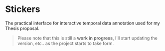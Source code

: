 # Stickers
The practical interface for interactive temporal data annotation used for my Thesis proposal.

> Please note that this is still a **work in progress**, I'll start updating the version, etc.. as the project starts to take form.
